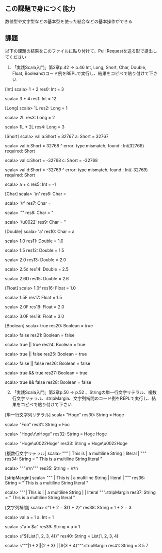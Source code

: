 ## この課題で身につく能力

数値型や文字型などの基本型を使った結合などの基本操作ができる

## 課題

以下の課題の結果をこのファイルに貼り付けて、Pull Requestを送る形で提出してください

1. 「実践Scala入門」第2章p.42 -> p.46 Int, Long, Short, Char, Double, Float, Booleanのコード例をREPLで実行し、結果をコピペで貼り付けて下さい

[Int]
scala> 1 + 2
res0: Int = 3

scala> 3 * 4
res1: Int = 12

[Long]
scala> 1L
res2: Long = 1

scala> 2L
res3: Long = 2

scala> 1L + 2L
res4: Long = 3

[Short]
scala> val a:Short = 32767
a: Short = 32767

scala> val b:Short = 32768
                     ^
       error: type mismatch;
        found   : Int(32768)
        required: Short

scala> val c:Short = -32768
c: Short = -32768

scala> val d:Short = -32769
                     ^
       error: type mismatch;
        found   : Int(-32769)
        required: Short

scala> a + c
res5: Int = -1

[Char]
scala> '\n'
res6: Char =

scala> '\r'
res7: Char =

scala> '"'
res8: Char = "

scala> '\u0022'
res9: Char = "

[Double]
scala> 'a'
res10: Char = a

scala> 1.0
res11: Double = 1.0

scala> 1.5
res12: Double = 1.5

scala> 2.0
res13: Double = 2.0

scala> 2.5d
res14: Double = 2.5

scala> 2.6D
res15: Double = 2.6

[Float]
scala> 1.0f
res16: Float = 1.0

scala> 1.5F
res17: Float = 1.5

scala> 2.0F
res18: Float = 2.0

scala> 3.0F
res19: Float = 3.0

[Boolean]
scala> true
res20: Boolean = true

scala> false
res21: Boolean = false

scala> true || true
res24: Boolean = true

scala> true || false
res25: Boolean = true

scala> false || false
res26: Boolean = false

scala> true && true
res27: Boolean = true

scala> true && false
res28: Boolean = false


2. 「実践Scala入門」第2章p.50 -> p.52 、Stringの単一行文字リテラル、複数行文字リテラル、stripMargin、文字列補間のコード例をREPLで実行し、結果をコピペで貼り付けて下さい

[単一行文字列リテラル]
scala> "Hoge"
res30: String = Hoge

scala> "Foo"
res31: String = Foo

scala> "Hoge\r\nHoge"
res32: String =
Hoge
Hoge

scala> "Hoge\\u0022Hoge"
res33: String = Hoge\u0022Hoge

[複数行文字リテラル]
scala> """
     | This is
     | a multiline String
     | literal
     | """
res34: String =
"
This is
a multiline String
literal
"

scala> """\r\n"""
res35: String = \r\n

[stripMargin]
scala> """
     |  This is
     |  a multiline String
     |  literal
     | """
res36: String =
"
 This is
 a multiline String
 literal
"

scala> """| This is
     |    | a multiline String
     |    | literal """.stripMargin
res37: String =
" This is
 a multiline String
 literal "

[文字列補間]
scala> s"1 + 2 = ${1 + 2}"
res38: String = 1 + 2 = 3

scala> val a = 1
a: Int = 1

scala> s"a = $a"
res39: String = a = 1

scala> s"${List(1, 2, 3, 4)}"
res40: String = List(1, 2, 3, 4)

scala> s"""|${1 + 2}
     |     |${2 + 3}
     |     |${3 + 4}""".stripMargin
res41: String =
3
5
7